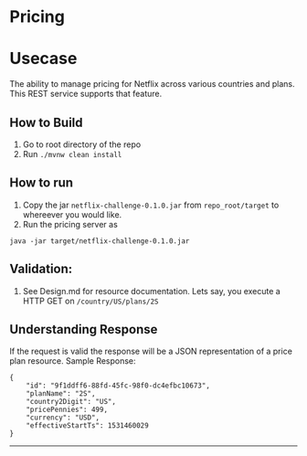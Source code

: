 # Pricing

# Usecase
The ability to manage pricing for Netflix across various countries and plans. This REST service supports that feature.

## How to Build
1. Go to root directory of the repo
2. Run `./mvnw clean install`

## How to run
1. Copy the jar `netflix-challenge-0.1.0.jar` from `repo_root/target` to whereever you would like.
2. Run the pricing server as 

`java -jar target/netflix-challenge-0.1.0.jar`

## Validation:
1. See Design.md for resource documentation. Lets say, you execute a HTTP GET on `/country/US/plans/2S`

## Understanding Response

If the request is valid the response will be a JSON representation of a price plan resource.  Sample Response:
```
{
    "id": "9f1ddff6-88fd-45fc-98f0-dc4efbc10673",
    "planName": "2S",
    "country2Digit": "US",
    "pricePennies": 499,
    "currency": "USD",
    "effectiveStartTs": 1531460029
}
```

---

